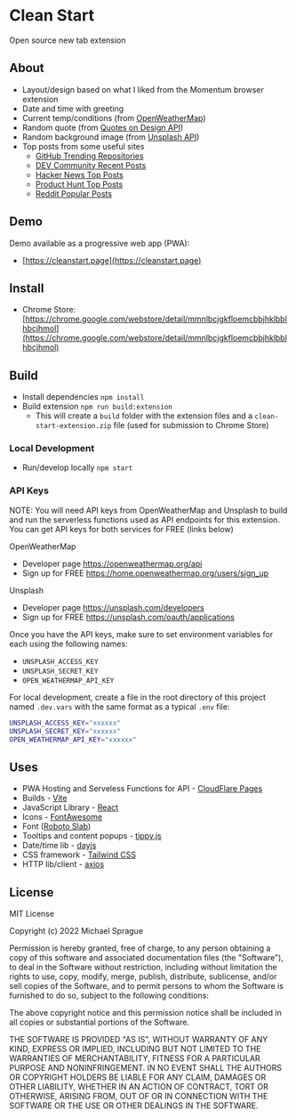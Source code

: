 # Clean Start

Open source new tab extension

## About

- Layout/design based on what I liked from the Momentum browser extension
- Date and time with greeting
- Current temp/conditions (from [OpenWeatherMap](https://openweathermap.org/api))
- Random quote (from [Quotes on Design API](https://quotesondesign.com/api/))
- Random background image (from [Unsplash API](https://unsplash.com/developers/))
- Top posts from some useful sites
  - [GitHub Trending Repositories](https://www.github.com/trending/)
  - [DEV Community Recent Posts](https://dev.to/)
  - [Hacker News Top Posts](https://news.ycombinator.com/)
  - [Product Hunt Top Posts](https://producthunt.com/)
  - [Reddit Popular Posts](https://www.reddit.com/r/popular)

## Demo

Demo available as a progressive web app (PWA):

- [https://cleanstart.page](https://cleanstart.page)

<!-- ## Screenshots

![Clean Start Screenshot One](./screenshot-1.png "Clean Start Screenshot One")
![Clean Start Screenshot Two](./screenshot-2.png "Clean Start Screenshot Two")
![Clean Start Screenshot Three](./screenshot-3.png "Clean Start Screenshot Three")
![Clean Start Screenshot Four](./screenshot-4.png "Clean Start Screenshot Four")
![Clean Start Screenshot Five](./screenshot-5.png "Clean Start Screenshot Five")
![Clean Start Screenshot Six](./screenshot-6.png "Clean Start Screenshot Six") -->

## Install

- Chrome Store: [https://chrome.google.com/webstore/detail/mmnlbcjgkfloemcbbjhklbblhbcjhmol](https://chrome.google.com/webstore/detail/mmnlbcjgkfloemcbbjhklbblhbcjhmol)

## Build

- Install dependencies `npm install`
- Build extension `npm run build:extension`
  - This will create a `build` folder with the extension files and a `clean-start-extension.zip` file (used for submission to Chrome Store)

### Local Development

- Run/develop locally `npm start`

### API Keys

NOTE: You will need API keys from OpenWeatherMap and Unsplash to build and run the serverless functions used as API endpoints for this extension. You can
get API keys for both services for FREE (links below)

OpenWeatherMap

- Developer page <https://openweathermap.org/api>
- Sign up for FREE <https://home.openweathermap.org/users/sign_up>

Unsplash

- Developer page <https://unsplash.com/developers>
- Sign up for FREE <https://unsplash.com/oauth/applications>

Once you have the API keys, make sure to set environment variables for each using the following names:

- `UNSPLASH_ACCESS_KEY`
- `UNSPLASH_SECRET_KEY`
- `OPEN_WEATHERMAP_API_KEY`

For local development, create a file in the root directory of this project named `.dev.vars` with the same format as a typical `.env` file:

```bash
UNSPLASH_ACCESS_KEY="xxxxxx"
UNSPLASH_SECRET_KEY="xxxxxx"
OPEN_WEATHERMAP_API_KEY="xxxxxx"
```

## Uses

- PWA Hosting and Serveless Functions for API - [CloudFlare Pages](https://pages.cloudflare.com/)
- Builds - [Vite](https://vitejs.dev/)
- JavaScript Library - [React](https://reactjs.org/)
- Icons - [FontAwesome](https://fontawesome.com/)
- Font ([Roboto Slab](https://fonts.google.com/specimen/Roboto+Slab?query=roboto+slab))
- Tooltips and content popups - [tippy.js](https://github.com/atomiks/tippyjs)
- Date/time lib - [dayjs](https://github.com/iamkun/dayjs)
- CSS framework - [Tailwind CSS](https://tailwindcss.com/)
- HTTP lib/client - [axios](https://github.com/axios/axios/)

## License

MIT License

Copyright (c) 2022 Michael Sprague

Permission is hereby granted, free of charge, to any person obtaining a copy
of this software and associated documentation files (the "Software"), to deal
in the Software without restriction, including without limitation the rights
to use, copy, modify, merge, publish, distribute, sublicense, and/or sell
copies of the Software, and to permit persons to whom the Software is
furnished to do so, subject to the following conditions:

The above copyright notice and this permission notice shall be included in all
copies or substantial portions of the Software.

THE SOFTWARE IS PROVIDED "AS IS", WITHOUT WARRANTY OF ANY KIND, EXPRESS OR
IMPLIED, INCLUDING BUT NOT LIMITED TO THE WARRANTIES OF MERCHANTABILITY,
FITNESS FOR A PARTICULAR PURPOSE AND NONINFRINGEMENT. IN NO EVENT SHALL THE
AUTHORS OR COPYRIGHT HOLDERS BE LIABLE FOR ANY CLAIM, DAMAGES OR OTHER
LIABILITY, WHETHER IN AN ACTION OF CONTRACT, TORT OR OTHERWISE, ARISING FROM,
OUT OF OR IN CONNECTION WITH THE SOFTWARE OR THE USE OR OTHER DEALINGS IN THE
SOFTWARE.
